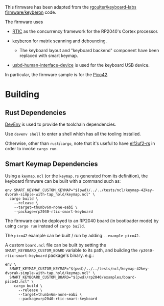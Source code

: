 This firmware has been adapted from the [rgoulter/keyboard-labs firmware/keyberon](https://github.com/rgoulter/keyboard-labs/tree/master/firmware/keyberon) code.

The firmware uses

- [RTIC](https://rtic.rs/1/book/en/) as the concurrency framework for the RP2040's Cortex processor.

- [keyberon](https://github.com/TeXitoi/keyberon) for matrix scanning and debouncing.

  - The keyboard layout and "keyboard backend" component have been replaced with smart keymap.

- [usbd-human-interface-device](https://github.com/dlkj/usbd-human-interface-device) is used
 for the keyboard USB device.

In particular, the firmware sample is for the
[Pico42](https://github.com/rgoulter/keyboard-labs/releases/tag/pico42-rev2023.2).

# Building

## Rust Dependencies

[DevEnv](https://devenv.sh/) is used to provide the toolchain dependencies.

Use `devenv shell` to enter a shell which has all the tooling installed.

Otherwise, other than `rust`/`cargo`, note that it's useful to have
[elf2uf2-rs](https://github.com/JoNil/elf2uf2-rs) in order to invoke `cargo run`.

## Smart Keymap Dependencies

Using a `keymap.ncl` (or the `keymap.rs` generated from its definition),
the keyboard firmware can be built with a command such as:

```
env SMART_KEYMAP_CUSTOM_KEYMAP="$(pwd)/../../tests/ncl/keymap-42key-dvorak-simple-with-tap_hold/keymap.ncl" \
  cargo build \
    --release \
    --target=thumbv6m-none-eabi \
    --package=rp2040-rtic-smart-keyboard
```

The firmware can be deployed to an RP2040 board (in bootloader mode)
 by using `cargo run` instead of `cargo build`.
 
The `pico42` example can be built / run by adding `--example pico42`.

A custom `board.ncl` file can be built by setting the `SMART_KEYBOARD_CUSTOM_BOARD`
variable to its path, and building the `rp2040-rtic-smart-keyboard` package's binary. e.g.:

```
env \
  SMART_KEYMAP_CUSTOM_KEYMAP="$(pwd)/../../tests/ncl/keymap-42key-dvorak-simple-with-tap_hold/keymap.ncl" \
  SMART_KEYBOARD_CUSTOM_BOARD="$(pwd)/rp2040/examples/board-pico42.ncl" \
    cargo build \
      --release \
      --target=thumbv6m-none-eabi \
      --package=rp2040-rtic-smart-keyboard
```

